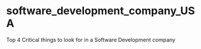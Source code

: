 # software_development_company_USA
Top 4 Critical things to look for in a Software Development company 
